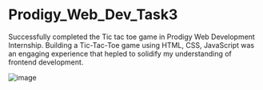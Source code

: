 # Prodigy_Web_Dev_Task3

Successfully completed the Tic tac toe game in Prodigy Web Development Internship.
Building a Tic-Tac-Toe game using HTML, CSS, JavaScript was an engaging experience
that hepled to solidify my understanding of frontend development.

![image](https://github.com/user-attachments/assets/62e9b596-e0e0-4b28-98b9-514507e98cce)
